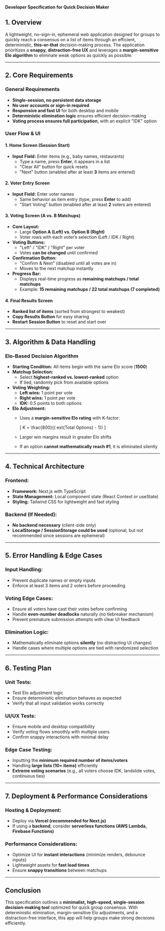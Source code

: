 **Developer Specification for Quick Decision Maker**

## **1. Overview**
A lightweight, no-sign-in, ephemeral web application designed for groups to quickly reach a consensus on a list of items through an efficient, deterministic, **this-or-that** decision-making process. The application prioritizes a **snappy, distraction-free UX** and leverages a **margin-sensitive Elo algorithm** to eliminate weak options as quickly as possible.

---
## **2. Core Requirements**

### **General Requirements**
- **Single-session, no persistent data storage**
- **No user accounts or sign-in required**
- **Responsive and fast UI** for both desktop and mobile
- **Deterministic elimination logic** ensures efficient decision-making
- **Voting process ensures full participation**, with an explicit "IDK" option

### **User Flow & UI**
#### **1. Home Screen (Session Start)**
- **Input Field:** Enter items (e.g., baby names, restaurants)
  - Type a name, press **Enter**, it appears in a list
  - "Clear All" button for quick resets
  - "Next" button (enabled after at least **3** items are entered)

#### **2. Voter Entry Screen**
- **Input Field:** Enter voter names
  - Same behavior as item entry (type, press **Enter** to add)
  - "Start Voting" button (enabled after at least **2** voters are entered)

#### **3. Voting Screen (A vs. B Matchups)**
- **Core Layout:**
  - Large **Option A (Left) vs. Option B (Right)**
  - Voter rows with each voter’s selection (Left / IDK / Right)
- **Voting Buttons:**
  - "Left" / "IDK" / "Right" per voter
  - Votes **can be changed** until confirmed
- **Confirmation Button:**
  - "Confirm & Next" (disabled until all votes are in)
  - Moves to the next matchup instantly
- **Progress Bar:**
  - Displays real-time progress as **remaining matchups / total matchups**
  - Example: **15 remaining matchups / 22 total matchups (7 completed)**

#### **4. Final Results Screen**
- **Ranked list of items** (sorted from strongest to weakest)
- **Copy Results Button** for easy sharing
- **Restart Session Button** to reset and start over

---
## **3. Algorithm & Data Handling**

### **Elo-Based Decision Algorithm**
- **Starting Condition:** All items begin with the same Elo score (**1500**)
- **Matchup Selection:**
  - Select **highest-ranked vs. lowest-ranked** option
  - If tied, randomly pick from available options
- **Voting Weighting:**
  - **Left wins:** 1 point per vote
  - **Right wins:** 1 point per vote
  - **IDK:** 0.5 points to both options
- **Elo Adjustment:**
  - Uses a **margin-sensitive Elo rating** with K-factor:
    
    \[ K = \frac{800}{(	ext{Total Options} - 1)} \]
  
  - Larger win margins result in greater Elo shifts
  - If an option **cannot mathematically reach #1**, it is eliminated silently

---
## **4. Technical Architecture**

### **Frontend:**
- **Framework:** Next.js with TypeScript
- **State Management:** Local component state (React Context or useState)
- **Styling:** Tailwind CSS for lightweight and fast styling

### **Backend (If Needed):**
- **No backend necessary** (client-side only)
- **LocalStorage / SessionStorage could be used** (optional, but not recommended since sessions are ephemeral)

---
## **5. Error Handling & Edge Cases**

### **Input Handling:**
- Prevent duplicate names or empty inputs
- Enforce at least 3 items and 2 voters before proceeding

### **Voting Edge Cases:**
- Ensure all voters have cast their votes before confirming
- Handle **even-number deadlocks** naturally (no tiebreaker mechanism)
- Prevent premature submission attempts with clear UI feedback

### **Elimination Logic:**
- Mathematically eliminate options **silently** (no distracting UI changes)
- Handle cases where multiple options are tied with randomized selection

---
## **6. Testing Plan**

### **Unit Tests:**
- Test Elo adjustment logic
- Ensure deterministic elimination behaves as expected
- Verify that all input validation works correctly

### **UI/UX Tests:**
- Ensure mobile and desktop compatibility
- Verify voting flows smoothly with multiple users
- Confirm snappy interactions with minimal delay

### **Edge Case Testing:**
- Inputting the **minimum required number of items/voters**
- Handling **large lists (10+ items)** efficiently
- **Extreme voting scenarios** (e.g., all voters choose IDK, landslide votes, continuous ties)

---
## **7. Deployment & Performance Considerations**

### **Hosting & Deployment:**
- Deploy via **Vercel (recommended for Next.js)**
- If using a **backend**, consider **serverless functions (AWS Lambda, Firebase Functions)**

### **Performance Considerations:**
- Optimize UI for **instant interactions** (minimize renders, debounce inputs)
- Lightweight assets for **fast load times**
- Ensure **snappy transitions** between matchups

---

## **Conclusion**
This specification outlines a **minimalist, high-speed, single-session decision-making tool** optimized for quick group consensus. With deterministic elimination, margin-sensitive Elo adjustments, and a distraction-free interface, this app will help groups make strong decisions efficiently. 
